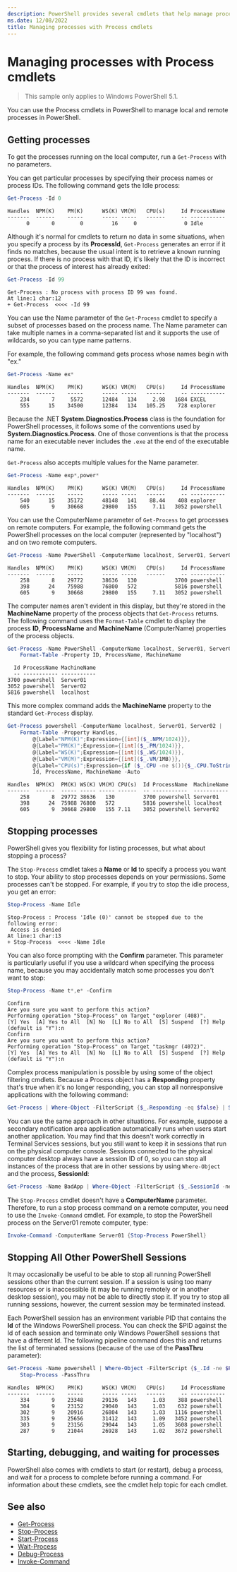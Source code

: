 ```yaml
---
description: PowerShell provides several cmdlets that help manage processes on local and remote computers.
ms.date: 12/08/2022
title: Managing processes with Process cmdlets
---
```

# Managing processes with Process cmdlets

> This sample only applies to Windows PowerShell 5.1.

You can use the Process cmdlets in PowerShell to manage local and remote processes in
PowerShell.

## Getting processes

To get the processes running on the local computer, run a `Get-Process` with no parameters.

You can get particular processes by specifying their process names or process IDs. The following
command gets the Idle process:

```powershell
Get-Process -Id 0
```

```Output
Handles  NPM(K)    PM(K)      WS(K) VM(M)   CPU(s)     Id ProcessName
-------  ------    -----      ----- -----   ------     -- -----------
      0       0        0         16     0               0 Idle
```

Although it's normal for cmdlets to return no data in some situations, when you specify a process by
its **ProcessId**, `Get-Process` generates an error if it finds no matches, because the usual intent
is to retrieve a known running process. If there is no process with that ID, it's likely that the ID
is incorrect or that the process of interest has already exited:

```powershell
Get-Process -Id 99
```

```Output
Get-Process : No process with process ID 99 was found.
At line:1 char:12
+ Get-Process  <<<< -Id 99
```

You can use the Name parameter of the `Get-Process` cmdlet to specify a subset of processes based on
the process name. The Name parameter can take multiple names in a comma-separated list and it
supports the use of wildcards, so you can type name patterns.

For example, the following command gets process whose names begin with "ex."

```powershell
Get-Process -Name ex*
```

```Output
Handles  NPM(K)    PM(K)      WS(K) VM(M)   CPU(s)     Id ProcessName
-------  ------    -----      ----- -----   ------     -- -----------
    234       7     5572      12484   134     2.98   1684 EXCEL
    555      15    34500      12384   134   105.25    728 explorer
```

Because the .NET **System.Diagnostics.Process** class is the foundation for PowerShell processes, it
follows some of the conventions used by **System.Diagnostics.Process**. One of those conventions is
that the process name for an executable never includes the `.exe` at the end of the executable name.

`Get-Process` also accepts multiple values for the Name parameter.

```powershell
Get-Process -Name exp*,power*
```

```Output
Handles  NPM(K)    PM(K)      WS(K) VM(M)   CPU(s)     Id ProcessName
-------  ------    -----      ----- -----   ------     -- -----------
    540      15    35172      48148   141    88.44    408 explorer
    605       9    30668      29800   155     7.11   3052 powershell
```

You can use the ComputerName parameter of `Get-Process` to get processes on remote computers. For
example, the following command gets the PowerShell processes on the local computer (represented by
"localhost") and on two remote computers.

```powershell
Get-Process -Name PowerShell -ComputerName localhost, Server01, Server02
```

```Output
Handles  NPM(K)    PM(K)      WS(K) VM(M)   CPU(s)     Id ProcessName
-------  ------    -----      ----- -----   ------     -- -----------
    258       8    29772      38636   130            3700 powershell
    398      24    75988      76800   572            5816 powershell
    605       9    30668      29800   155     7.11   3052 powershell
```

The computer names aren't evident in this display, but they're stored in the **MachineName** property of
the process objects that `Get-Process` returns. The following command uses the `Format-Table` cmdlet
to display the process **ID**, **ProcessName** and **MachineName** (ComputerName) properties of the
process objects.

```powershell
Get-Process -Name PowerShell -ComputerName localhost, Server01, Server01 |
    Format-Table -Property ID, ProcessName, MachineName
```

```Output
  Id ProcessName MachineName
  -- ----------- -----------
3700 powershell  Server01
3052 powershell  Server02
5816 powershell  localhost
```

This more complex command adds the **MachineName** property to the standard `Get-Process` display.

```powershell
Get-Process powershell -ComputerName localhost, Server01, Server02 |
    Format-Table -Property Handles,
        @{Label="NPM(K)";Expression={[int]($_.NPM/1024)}},
        @{Label="PM(K)";Expression={[int]($_.PM/1024)}},
        @{Label="WS(K)";Expression={[int]($_.WS/1024)}},
        @{Label="VM(M)";Expression={[int]($_.VM/1MB)}},
        @{Label="CPU(s)";Expression={if ($_.CPU -ne $()){$_.CPU.ToString("N")}}},
        Id, ProcessName, MachineName -Auto
```

```Output
Handles  NPM(K)  PM(K) WS(K) VM(M) CPU(s)  Id ProcessName  MachineName
-------  ------  ----- ----- ----- ------  -- -----------  -----------
    258       8  29772 38636   130         3700 powershell Server01
    398      24  75988 76800   572         5816 powershell localhost
    605       9  30668 29800   155 7.11    3052 powershell Server02
```

## Stopping processes

PowerShell gives you flexibility for listing processes, but what about stopping a process?

The `Stop-Process` cmdlet takes a **Name** or **Id** to specify a process you want to stop. Your ability to
stop processes depends on your permissions. Some processes can't be stopped. For example, if you try
to stop the idle process, you get an error:

```powershell
Stop-Process -Name Idle
```

```Output
Stop-Process : Process 'Idle (0)' cannot be stopped due to the following error:
 Access is denied
At line:1 char:13
+ Stop-Process  <<<< -Name Idle
```

You can also force prompting with the **Confirm** parameter. This parameter is particularly useful
if you use a wildcard when specifying the process name, because you may accidentally match some
processes you don't want to stop:

```powershell
Stop-Process -Name t*,e* -Confirm
```

```Output
Confirm
Are you sure you want to perform this action?
Performing operation "Stop-Process" on Target "explorer (408)".
[Y] Yes  [A] Yes to All  [N] No  [L] No to All  [S] Suspend  [?] Help
(default is "Y"):n
Confirm
Are you sure you want to perform this action?
Performing operation "Stop-Process" on Target "taskmgr (4072)".
[Y] Yes  [A] Yes to All  [N] No  [L] No to All  [S] Suspend  [?] Help
(default is "Y"):n
```

Complex process manipulation is possible by using some of the object filtering cmdlets. Because a
Process object has a **Responding** property that's true when it's no longer responding, you can
stop all nonresponsive applications with the following command:

```powershell
Get-Process | Where-Object -FilterScript {$_.Responding -eq $false} | Stop-Process
```

You can use the same approach in other situations. For example, suppose a secondary notification
area application automatically runs when users start another application. You may find that this
doesn't work correctly in Terminal Services sessions, but you still want to keep it in sessions that
run on the physical computer console. Sessions connected to the physical computer desktop always
have a session ID of 0, so you can stop all instances of the process that are in other sessions by
using `Where-Object` and the process, **SessionId**:

```powershell
Get-Process -Name BadApp | Where-Object -FilterScript {$_.SessionId -neq 0} | Stop-Process
```

The `Stop-Process` cmdlet doesn't have a **ComputerName** parameter. Therefore, to run a stop process
command on a remote computer, you need to use the `Invoke-Command` cmdlet. For example, to stop the
PowerShell process on the Server01 remote computer, type:

```powershell
Invoke-Command -ComputerName Server01 {Stop-Process PowerShell}
```

## Stopping All Other PowerShell Sessions

It may occasionally be useful to be able to stop all running PowerShell sessions other than the
current session. If a session is using too many resources or is inaccessible (it may be running
remotely or in another desktop session), you may not be able to directly stop it. If you try to stop
all running sessions, however, the current session may be terminated instead.

Each PowerShell session has an environment variable PID that contains the **Id** of the Windows
PowerShell process. You can check the $PID against the Id of each session and terminate only Windows
PowerShell sessions that have a different Id. The following pipeline command does this and returns
the list of terminated sessions (because of the use of the **PassThru** parameter):

```powershell
Get-Process -Name powershell | Where-Object -FilterScript {$_.Id -ne $PID} |
    Stop-Process -PassThru
```

```Output
Handles  NPM(K)    PM(K)      WS(K) VM(M)   CPU(s)     Id ProcessName
-------  ------    -----      ----- -----   ------     -- -----------
    334       9    23348      29136   143     1.03    388 powershell
    304       9    23152      29040   143     1.03    632 powershell
    302       9    20916      26804   143     1.03   1116 powershell
    335       9    25656      31412   143     1.09   3452 powershell
    303       9    23156      29044   143     1.05   3608 powershell
    287       9    21044      26928   143     1.02   3672 powershell
```

## Starting, debugging, and waiting for processes

PowerShell also comes with cmdlets to start (or restart), debug a process, and wait for a process to
complete before running a command. For information about these cmdlets, see the cmdlet help topic
for each cmdlet.

## See also

- [Get-Process][03]
- [Stop-Process][05]
- [Start-Process][04]
- [Wait-Process][06]
- [Debug-Process][02]
- [Invoke-Command][01]

<!-- link references -->
[01]: /powershell/module/Microsoft.PowerShell.Core/Invoke-Command
[02]: /powershell/module/Microsoft.PowerShell.Management/Debug-Process
[03]: /powershell/module/Microsoft.PowerShell.Management/Get-Process
[04]: /powershell/module/Microsoft.PowerShell.Management/Start-Process
[05]: /powershell/module/Microsoft.PowerShell.Management/Stop-Process
[06]: /powershell/module/Microsoft.PowerShell.Management/Wait-Process
